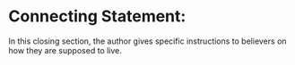 # Connecting Statement:

In this closing section, the author gives specific instructions to believers on how they are supposed to live.